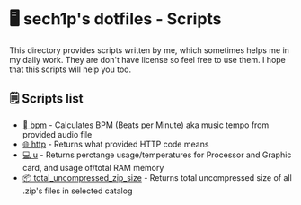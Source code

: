 # 🖥️ sech1p's dotfiles - Scripts

This directory provides scripts written by me, which sometimes helps me in my daily work. They are don't have license so feel free to use them. I hope that this scripts will help you too.

## 🗒️ Scripts list

- [🎵 bpm](bpm) - Calculates BPM (Beats per Minute) aka music tempo from provided audio file
- [🌐 http](http) - Returns what provided HTTP code means
- [💻 u](u) - Returns perctange usage/temperatures for Processor and Graphic card, and usage of/total RAM memory
- [📦 total_uncompressed_zip_size](total_uncompressed_zip_size) - Returns total uncompressed size of all .zip's files in selected catalog
